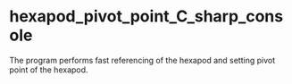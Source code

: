 # hexapod_pivot_point_C_sharp_console
The program performs fast referencing of the hexapod and setting pivot point of the hexapod. 
